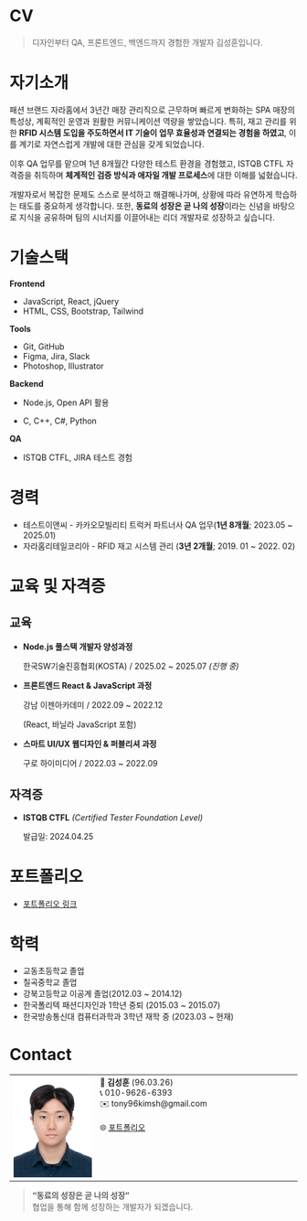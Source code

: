 # CV
> 디자인부터 QA, 프론트엔드, 백엔드까지 경험한 개발자 김성훈입니다.

# 자기소개

패션 브랜드 자라홈에서 3년간 매장 관리직으로 근무하며 빠르게 변화하는 SPA 매장의 특성상, 계획적인 운영과 원활한 커뮤니케이션 역량을 쌓았습니다. 특히, 재고 관리를 위한 **RFID 시스템 도입을 주도하면서 IT 기술이 업무 효율성과 연결되는 경험을 하였고**, 이를 계기로 자연스럽게 개발에 대한 관심을 갖게 되었습니다.

이후 QA 업무를 맡으며 1년 8개월간 다양한 테스트 환경을 경험했고, ISTQB CTFL 자격증을 취득하며 **체계적인 검증 방식과 애자일 개발 프로세스**에 대한 이해를 넓혔습니다.

개발자로서 복잡한 문제도 스스로 분석하고 해결해나가며, 상황에 따라 유연하게 학습하는 태도를 중요하게 생각합니다. 또한, **동료의 성장은 곧 나의 성장**이라는 신념을 바탕으로 지식을 공유하며 팀의 시너지를 이끌어내는 리더 개발자로 성장하고 싶습니다.

# 기술스택

**Frontend**

- JavaScript, React, jQuery
- HTML, CSS, Bootstrap, Tailwind

**Tools**

- Git, GitHub
- Figma, Jira, Slack
- Photoshop, Illustrator

**Backend**

- Node.js, Open API 활용

- C, C++, C#, Python

**QA**

- ISTQB CTFL, JIRA 테스트 경험

# **경력**

- 테스트이앤씨 - 카카오모빌리티 트럭커 파트너사 QA 업무(**1년 8개월**; 2023.05 ~ 2025.01)
- 자라홈리테일코리아 - RFID 재고 시스템 관리 (**3년 2개월**; 2019. 01 ~ 2022. 02)

# **교육 및 자격증**

## 교육

- **Node.js 풀스택 개발자 양성과정**
    
    한국SW기술진흥협회(KOSTA) / 2025.02 ~ 2025.07 *(진행 중)*
    
- **프론트엔드 React & JavaScript 과정**
    
    강남 이젠아카데미 / 2022.09 ~ 2022.12
    
    (React, 바닐라 JavaScript 포함)
    
- **스마트 UI/UX 웹디자인 & 퍼블리셔 과정**
    
    구로 하이미디어 / 2022.03 ~ 2022.09
    

## **자격증**

- **ISTQB CTFL** *(Certified Tester Foundation Level)*
    
    발급일: 2024.04.25
    

# 포트폴리오
- [포트폴리오 링크](./portfolio.md)


# 학력

- 교동초등학교 졸업
- 칠곡중학교 졸업
- 강북고등학교 이공계 졸업(2012.03 ~ 2014.12)
- 한국폴리텍 패션디자인과  1학년 중퇴 (2015.03 ~ 2015.07)
- 한국방송통신대 컴퓨터과학과 3학년 재학 중 (2023.03 ~ 현재)

# Contact

<table style="width:100%;">
  <tr>
    <td style="width:30%; vertical-align: top;">
      <img src="img/SungHoonKim.jpg" width="100%">
    </td>
    <td style="width:70%; vertical-align: top;">
      <strong>👤 김성훈</strong> (96.03.26) <br>
      📞 010-9626-6393<br>
      ✉️ tony96kimsh@gmail.com<br><br>
      🌐 <a href="./portfolio.md">포트폴리오</a>
    </td>
  </tr>
</table>

> **“동료의 성장은 곧 나의 성장”**  
> 협업을 통해 함께 성장하는 개발자가 되겠습니다.
